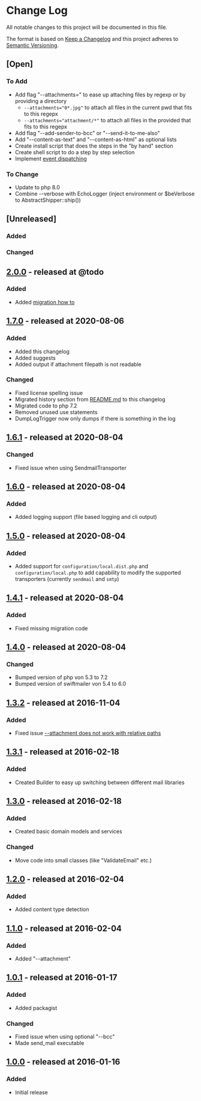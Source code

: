 # Change Log

All notable changes to this project will be documented in this file.

The format is based on [Keep a Changelog](http://keepachangelog.com/)
and this project adheres to [Semantic Versioning](http://semver.org/).

## [Open]

### To Add

* Add flag "--attachments=" to ease up attaching files by regexp or by providing a directory
  * `--attachments="0*.jpg"` to attach all files in the current pwd that fits to this regepx
  * `--attachments="attachment/*"` to attach all files in the provided that fits to this regepx
* Add flag "--add-sender-to-bcc" or "--send-it-to-me-also"
* Add "--content-as-text" and "--content-as-html" as optional lists
* Create install script that does the steps in the "by hand" section
* Create shell script to do a step by step selection
* Implement [event dispatching](https://doeken.org/blog/using-symfony-mailer-without-framework)

### To Change

* Update to php 8.0
* Combine --verbose with EchoLogger (inject environment or $beVerbose to AbstractShipper::ship())

## [Unreleased]

### Added

### Changed

## [2.0.0](https://github.com/stevleibelt/php_send_email_via_command_line/tree/2.0.0) - released at @todo

### Added

* Added [migration how to](migration/from_1.7.0_to_2.0.0.md)

## [1.7.0](https://github.com/stevleibelt/php_send_email_via_command_line/tree/1.7.0) - released at 2020-08-06

### Added

* Added this changelog
* Added suggests
* Added output if attachment filepath is not readable

### Changed

* Fixed license spelling issue
* Migrated history section from [README.md](README.md) to this changelog
* Migrated code to php 7.2
* Removed unused use statements
* DumpLogTrigger now only dumps if there is something in the log

## [1.6.1](https://github.com/stevleibelt/php_send_email_via_command_line/tree/1.6.1) - released at 2020-08-04

### Changed

* Fixed issue when using SendmailTransporter

## [1.6.0](https://github.com/stevleibelt/php_send_email_via_command_line/tree/1.6.0) - released at 2020-08-04

### Added

* Added logging support (file based logging and cli output)

## [1.5.0](https://github.com/stevleibelt/php_send_email_via_command_line/tree/1.5.0) - released at 2020-08-04

### Added

* Added support for `configuration/local.dist.php` and `configuration/local.php` to add capability to modify the supported transporters (currently `sendmail` and `smtp`)

## [1.4.1](https://github.com/stevleibelt/php_send_email_via_command_line/tree/1.4.1) - released at 2020-08-04

### Added

* Fixed missing migration code

## [1.4.0](https://github.com/stevleibelt/php_send_email_via_command_line/tree/1.4.0) - released at 2020-08-04

### Changed

* Bumped version of php von 5.3 to 7.2
* Bumped version of swiftmailer von 5.4 to 6.0

## [1.3.2](https://github.com/stevleibelt/php_send_email_via_command_line/tree/1.3.2) - released at 2016-11-04

### Added

* Fixed issue [--attachment does not work with relative paths](https://github.com/stevleibelt/php_send_email_via_command_line/issues/1)

## [1.3.1](https://github.com/stevleibelt/php_send_email_via_command_line/tree/1.3.1) - released at 2016-02-18

### Added

* Created Builder to easy up switching between different mail libraries

## [1.3.0](https://github.com/stevleibelt/php_send_email_via_command_line/tree/1.3.0) - released at 2016-02-18

### Added

* Created basic domain models and services

### Changed

* Move code into small classes (like "ValidateEmail" etc.)

## [1.2.0](https://github.com/stevleibelt/php_send_email_via_command_line/tree/1.2.0) - released at 2016-02-04

### Added

* Added content type detection

## [1.1.0](https://github.com/stevleibelt/php_send_email_via_command_line/tree/1.1.0) - released at 2016-02-04

### Added

* Added "--attachment"

## [1.0.1](https://github.com/stevleibelt/php_send_email_via_command_line/tree/1.0.1) - released at 2016-01-17

### Added

* Added packagist

### Changed

* Fixed issue when using optional "--bcc"
* Made send_mail executable

## [1.0.0](https://github.com/stevleibelt/php_send_email_via_command_line/tree/1.0.0) - released at 2016-01-16

### Added

* Initial release

